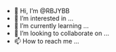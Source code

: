 - 👋 Hi, I’m @RBJYBB
- 👀 I’m interested in ...
- 🌱 I’m currently learning ...
- 💞️ I’m looking to collaborate on ...
- 📫 How to reach me ...

<!---
RBJYBB/RBJYBB is a ✨ special ✨ repository because its `README.md` (this file) appears on your GitHub profile.
You can click the Preview link to take a look at your changes.
--->
